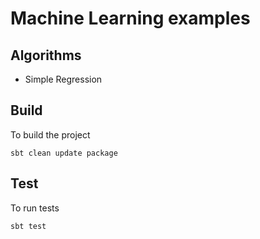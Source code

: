 # Machine Learning examples

## Algorithms
- Simple Regression

## Build
To build the project

`sbt clean update package`

## Test
To run tests

`sbt test`

